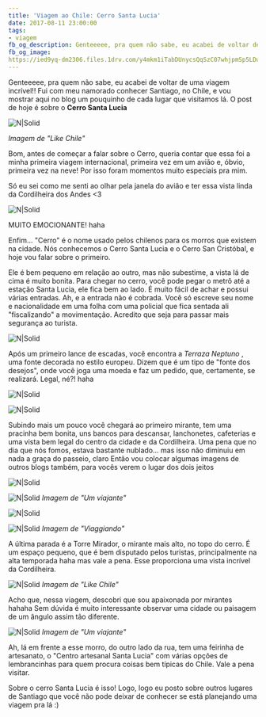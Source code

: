 ```yaml
---
title: 'Viagem ao Chile: Cerro Santa Lucia'
date: 2017-08-11 23:00:00
tags:  
- viagem
fb_og_description: Genteeeee, pra quem não sabe, eu acabei de voltar de uma viagem incrível!! Fui com meu namorado conhecer Santiago, no Chile, e vou mostrar aqui no blog um pouquinho de cada lugar que visitamos lá. O post de hoje é sobre o Cerro Santa Lucia.
fb_og_image:
https://ied9yq-dm2306.files.1drv.com/y4mkm1iTabDUnycsQqSzC07whjpmSp5LDusAQeyXttGNTnihQwgEBJ7MEGSdXgZ211nbZsgzeKlhKOKtBIQAH3kdrrBO3Jwm-00RinvNYqzU1ZdQXg_gyzDeKtFzuhtyX7B9t1Hc3wNo9Ebu9bAZtf7twvQm_q0OEu0yKha31Z5CQCguNGJKfKBVbFj_8KizTqW1_S-LiuvBOdYDNgMyb0lvw?width=778&height=520&cropmode=none
---
```


Genteeeee, pra quem não sabe, eu acabei de voltar de uma viagem incrível!!
Fui com meu namorado conhecer Santiago, no Chile, e vou mostrar aqui no blog um pouquinho de cada lugar que visitamos lá. O post de hoje é sobre o  **Cerro Santa Lucia**

![N|Solid](https://ied9yq-dm2306.files.1drv.com/y4mkm1iTabDUnycsQqSzC07whjpmSp5LDusAQeyXttGNTnihQwgEBJ7MEGSdXgZ211nbZsgzeKlhKOKtBIQAH3kdrrBO3Jwm-00RinvNYqzU1ZdQXg_gyzDeKtFzuhtyX7B9t1Hc3wNo9Ebu9bAZtf7twvQm_q0OEu0yKha31Z5CQCguNGJKfKBVbFj_8KizTqW1_S-LiuvBOdYDNgMyb0lvw?width=778&height=520&cropmode=none)
<!-- more -->
*Imagem de "Like Chile"*

Bom, antes de começar a falar sobre o Cerro, queria contar que essa foi a minha primeira viagem internacional, primeira vez em um avião e, óbvio, primeira vez na neve! Por isso foram momentos muito especiais pra mim.

Só eu sei como me senti ao olhar pela janela do avião e ter essa vista linda da Cordilheira dos Andes <3 

![N|Solid](https://j461rw-dm2306.files.1drv.com/y4mGE2kk2jv1eSVyS2gAnhgWYdxdKzVgKMg8NLOxYqXGTV9Inv9DtuwRzspmmGUZeA03kXCPIP5CdRnAgwnrk2fOM3scGK2d3PlM_haTaoPTwSv-oLoJ1860SqHsXx1WdReCG9gRV9Eaqqym9Vvs7nkTuFrfX5f7Tmsj-xnmgidrLp-VO1cn3DGjfZXyK64-hsTE1Kop0R6QCiu0ZWfWcipRA?width=390&height=520&cropmode=none)
 
 MUITO EMOCIONANTE! haha 
 
 Enfim... "Cerro" é o nome usado pelos chilenos para os morros que existem na cidade. Nós conhecemos o Cerro Santa Lucia e o Cerro San Cristóbal, e hoje vou falar sobre o primeiro.
 
Ele é bem pequeno em relação ao outro, mas não subestime, a vista lá de cima é muito bonita. Para chegar no cerro, você pode pegar o metrô até a estação Santa Lucia, ele fica bem ao lado.
É muito fácil de achar e possui várias entradas. Ah, e a entrada não é cobrada. Você só escreve seu nome e nacionalidade em uma folha com uma policial que fica sentada ali "fiscalizando" a movimentação. Acredito que seja para passar mais segurança ao turista. 
  
![N|Solid](https://vjcj3g-dm2306.files.1drv.com/y4mKBQRnS75iQNUXTpNXcyCiRh13KyOQ0ZQrsbxHi3SvnHYcg8fys7v_42NZxT1Woe1DPLMIsleDus1i3qO3-5aWSpZ1YMsJhPkHQsVN6PrEAhYUHMignxPVuUEhKqfhtGMOXMhdDXmUhArB5vpcm6HxVn7zXFoWdgaXzXAIN9aFX_Vq4FcYP6sdaW-gHc4fI-7L2u9Kx3Covl6pNN-Kly0Sw?width=763&height=520&cropmode=none)

  Após um primeiro lance de escadas, você encontra a *Terraza Neptuno* , uma fonte decorada no estilo europeu. Dizem que é um tipo de "fonte dos desejos", onde você joga uma moeda e faz um pedido, que, certamente, se realizará. Legal, né?! haha 

 
![N|Solid](https://vjcxba-dm2306.files.1drv.com/y4mjXWKQyZWrxgL7tpyVtJe_IqyxfWr1t10JnoTpuG1CTCSy8otRaIODVCqk3zSgG5MNOUD1h1UVc3FvW9S1f7vAjsmqYNTvsGG7PdtnmF6nSqjShODjS8aE_faGWqvWRo-1U_P68Oi0FoXJcJKRjkuUTvnrwkvOxKQQsiY4e6Xo11lFC_qFgsjPYb_8wmln9ojvAW5BQrhTKRZQDUqqIZuCw?width=764&height=520&cropmode=none)


![N|Solid](https://vjarmg-dm2306.files.1drv.com/y4mk9Fn1sFY9uJXXTP0ZckGFrJWH2TPBm2z62YF4QIm3ubSmWoD9yOIi0RLEkfC6kweNYAKdQ6maDaREe85BhB2aiIne-ZDUm4dc045njcyDhDQxac4sLTYaXpQnOisMs8mjtcZr3dqobI3n5Vo1kxQizcniPmqOsZd_WUjhujF4MuE6huCLSrexHCPchsptpmBtvPeEODehsbqR7S45E1UbQ?width=768&height=520&cropmode=none)

Subindo mais um pouco você chegará ao primeiro mirante, tem uma pracinha bem bonita, uns bancos para descansar, lanchonetes, cafeterias e uma vista bem legal do centro da cidade e da Cordilheira. 
Uma pena que no dia que nós fomos, estava bastante nublado... mas isso não diminuiu em nada a graça do passeio, claro
Então vou colocar algumas imagens de outros blogs também, para vocês verem o lugar dos dois jeitos 

![N|Solid](https://vjay4q-dm2306.files.1drv.com/y4m1NeM9HPLO9JWYsD1w5UJUwabPZ_bdlw7yghlqIHmrGErvwN52r1dWBti-xMK7g9PhQmWTNz15X4BVkNw_YOzi05d8eZQVaSBFmm4Y8mKFORt9T1v_ZhiL5XGEtPiJ1rE6HKJ-Z0HEPWD3W7v7VMnTMCxbLiOzTGE1nlL11BXMyBUJPW4_DBqEwfWkp85ejJTVNVKlNK3GvbeIMVxDTIyoA?width=780&height=519&cropmode=none)

![N|Solid](https://vjcqxw-dm2306.files.1drv.com/y4mbb41wInw-YteQe9IMGZQ5y2nLLIZHSTTXtpHxTL5KAzxrupQ9Lm_3_h2jq6kLuyhijjY1hHj2Lx0BdVJ8Nre91nK8y5VFpbXssbceq0CcJLyRX64zUAr_MaegccrOk0WUmMeU4JAOUgGD11YtLJRYLuiZkZtPXj7s1jsnvQJWMPHTzwIsoZqdOearPnD0JasevR86rmK-9xZ5U-1fPz2qQ?width=780&height=520&cropmode=none)
*Imagem de "Um viajante"*

![N|Solid](https://vjd1sa-dm2306.files.1drv.com/y4mMjKbL8BKoxJM7dVIhzDj6ibuihFFWN3kf-9gtHGTD2xYAl4YHpqAgf9aU8BODVVvPkmDJcdk3XG2Be9JVkT0DHeTJ9R_igWeIkkDda7KPlroCxlRHRyhmY1Q-yOZe9ZXc8ekbYMVLthCU8yTR5l3JnR-OVmZyBFLlaPuQLvcQmOQ-YEP5e8n7jPP-763V9vZdmIM4YRaVDrbimCG_tgrIg?width=774&height=520&cropmode=none)

![N|Solid](https://vjakuw-dm2306.files.1drv.com/y4mHDu49DgJURdPSosTZ-Xu44SYR7C6aK7QH-hWcOY9IgLFnkrr1G8EUQz065Ya4bgODfy92TUy-HuzwAr7Kc8aTPLTzQ8_c3ho_HC1XBzuK0iNquAwkUtiIjO66pGJiHodwq9h9ie-EgvDP6B_pkndzP8U6FhM3ib7-tfeFApcWVqbgbipen0VaERrFHGn6PFT_t_VTFGmXmFe630er9lPzA?width=590&height=332&cropmode=none)
*Imagem de "Viaggiando"*


A última parada é a Torre Mirador, o mirante mais alto, no topo do cerro. É um espaço pequeno, que é bem disputado pelos turistas, principalmente na alta temporada  haha mas vale a pena. 
Esse proporciona uma vista incrível da Cordilheira.

![N|Solid](https://vjdgdg-dm2306.files.1drv.com/y4mC6Xb_N3FTn0DEQEPU7JREg5usKIEnhdGYSs4cVl98kdzIl-tRi_d4epnl-hL7sj-wW7nCyhX6WJPymArDcRBG2VqzFQLauOA9RJfMiSrXWwLq3tNbPLTAqS6UsA8NJf1e1COfmd2cTnst8tOji8yptIdRyjDC2N9oM6XsdD6sPckNDHyM5f4tELKOZ1bqtaaXC5xsIDXtWmLbga_cLpshA?width=540&height=361&cropmode=none)
*Imagem de "Like Chile"*

Acho que, nessa viagem, descobri que sou apaixonada por mirantes hahaha 
Sem dúvida é muito interessante observar uma cidade ou paisagem de um ângulo assim tão diferente. 

![N|Solid](https://vjcqjq-dm2306.files.1drv.com/y4megFtj365VUOLEkpohJjVlfaC3wFqx68YFNvDatKuONxngdgN-1cbNhrDwObkhqtYT524-SFX-J0aEsqwXn_YgQoMR0UTP-x6m6hvpNYc8RPOarXmO8SEv1gzoSEYXXbTMVlgg2QZ5WxYiAbTrvpGYcW3Iygo3IvfuAM1CsRLTXj9_naJMDuJdvMMbZxf6pR-8Rt9YtcA7c6zUTR2biKigA?width=780&height=520&cropmode=none)
*Imagem de "Um viajante"*

Ah, lá em frente a esse morro, do outro lado da rua, tem uma feirinha de artesanato, o "Centro artesanal Santa Lucia" com várias opções de lembrancinhas para quem procura coisas bem típicas do Chile. Vale a pena visitar. 

Sobre o cerro Santa Lucia é isso! Logo, logo eu posto sobre outros lugares de Santiago que você não pode deixar de conhecer se está planejando uma viagem pra lá :) 






